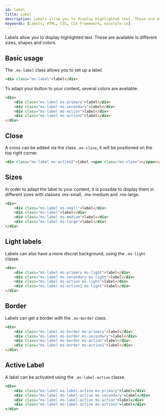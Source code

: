 ```yaml
---
id: label
title: Label
description: Labels allow you to display highlighted text. These are available in different sizes, shapes and colors.
keywords: [Labels, HTML, CSS, CSS Framework, minstyle.io]
---
```


Labels allow you to display highlighted text. These are available in different sizes, shapes and colors.

## Basic usage

The `.ms-label` class allows you to set up a label.

```html live
<div class="ms-label">label</div>
```

To adapt your button to your content, several colors are available.

```html live
<div>
    <div class="ms-label ms-primary">label</div>
    <div class="ms-label ms-secondary">label</div>
    <div class="ms-label ms-action">label</div>
    <div class="ms-label ms-action2">label</div>
</div>
```

## Close

A cross can be added via the class `.ms-close`, it will be positioned on the top right corner.

```html live
<div class="ms-label ms-action2">label <span class="ms-close"></span></div>
```

## Sizes

In order to adapt the label to your content, it is possible to display them in different sizes with classes .ms-small, .ms-medium and .ms-large.

```html live
<div>
    <div class="ms-label ms-small">label</div>
    <div class="ms-label">label</div>
    <div class="ms-label ms-medium">label</div>
    <div class="ms-label ms-large">label</div>
</div>
```

## Light labels

Labels can also have a more discret background, using the `.ms-light` classe.

```html live
<div>
    <div class="ms-label ms-primary ms-light">label</div>
    <div class="ms-label ms-secondary ms-light">label</div>
    <div class="ms-label ms-action ms-light">label</div>
    <div class="ms-label ms-action2 ms-light">label</div>
</div>
```

## Border

Labels can get a border with the `.ms-border` class.

```html live
<div>
    <div class="ms-label ms-border ms-primary">label</div>
    <div class="ms-label ms-border ms-secondary">label</div>
    <div class="ms-label ms-border ms-action">label</div>
    <div class="ms-label ms-border ms-action2">label</div>
</div>
```

## Active Label

A label can be activated using the `.ms-label-active` classe.

```jsx live
<div>
    <div class="ms-label ms-label-active ms-primary">label</div>
    <div class="ms-label ms-label-active ms-secondary">label</div>
    <div class="ms-label ms-label-active ms-action">label</div>
    <div class="ms-label ms-label-active ms-action2">label</div>
</div>
```